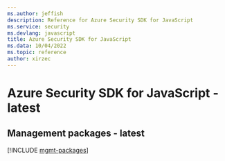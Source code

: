 ```yaml
---
ms.author: jeffish
description: Reference for Azure Security SDK for JavaScript
ms.service: security
ms.devlang: javascript
title: Azure Security SDK for JavaScript
ms.data: 10/04/2022
ms.topic: reference
author: xirzec
---
```

# Azure Security SDK for JavaScript - latest

## Management packages - latest
[!INCLUDE [mgmt-packages](security-mgmt-index.md)]
